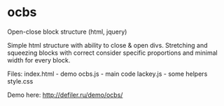 # ocbs
Open-close block structure (html, jquery)

Simple html structure with ability to close & open divs. 
Stretching and squeezing blocks with correct consider specific proportions and minimal width for every block. 

Files: 
  index.html - demo 
  ocbs.js - main code
  lackey.js - some helpers
  style.css

Demo here: http://defiler.ru/demo/ocbs/

